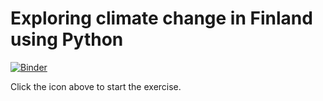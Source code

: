 # Exploring climate change in Finland using Python

[![Binder](https://mybinder.org/badge_logo.svg)](https://mybinder.org/v2/gh/HUGG/Climate-data-analysis/main/?urlpath=lab/tree/climate-exercise.ipynb)

Click the icon above to start the exercise.